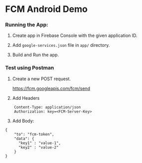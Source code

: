 # FCM Android Demo


### Running the App:

1. Create app in Firebase Console with the given application ID.

2. Add `google-services.json` file in `app/` directory.

3. Build and Run the app.


### Test using Postman

1. Create a new POST request.

    https://fcm.googleapis.com/fcm/send

2. Add Headers

```
    Content-Type: application/json
    Authorization: key=<FCM-Server-Key>
```

3. Add Body:

```
{
    "to": "fcm-token",
    "data": {
      "key1" : "value-1",
      "key2" : "value-2"
    }
}
```
